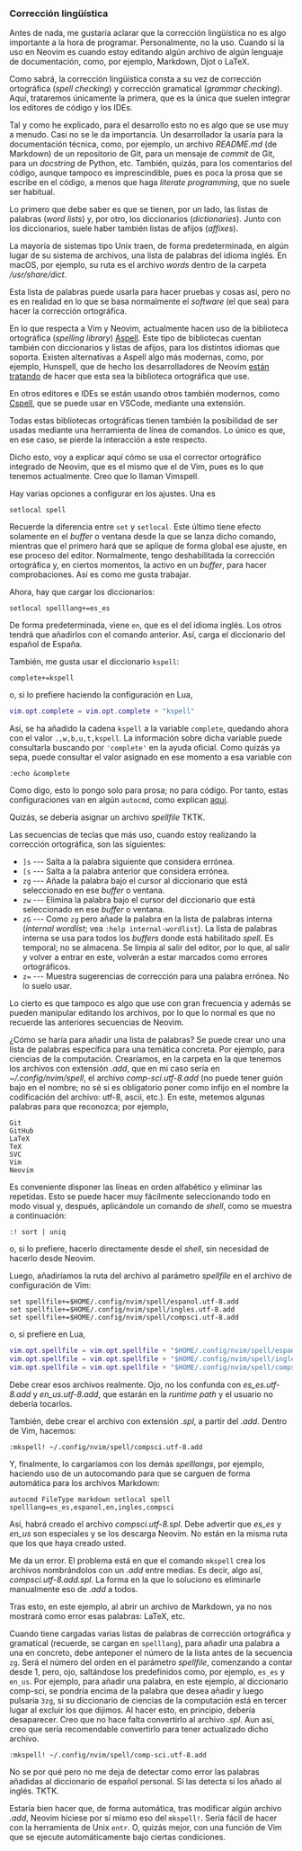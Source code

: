 


### Corrección lingüística

Antes de nada, me gustaría aclarar que la corrección lingüística no es algo
importante a la hora de programar. Personalmente, no la uso. Cuando sí la
uso en Neovim es cuando estoy editando algún archivo de algún lenguaje de
documentación, como, por ejemplo, Markdown, Djot o LaTeX.

Como sabrá, la corrección lingüística consta a su vez de corrección
ortográfica (_spell checking_) y corrección gramatical (_grammar checking_).
Aquí, trataremos únicamente la primera, que es la única que suelen integrar
los editores de código y los IDEs.

Tal y como he explicado, para el desarrollo esto no es algo que se use muy a
menudo. Casi no se le da importancia. Un desarrollador la usaría para la
documentación técnica, como, por ejemplo, un archivo _README.md_ (de
Markdown) de un repositorio de Git, para un mensaje de _commit_ de Git, para
un _docstring_ de Python, etc. También, quizás, para los comentarios del
código, aunque tampoco es imprescindible, pues es poca la prosa que se
escribe en el código, a menos que haga _literate programming_, que no suele
ser habitual.

Lo primero que debe saber es que se tienen, por un lado, las listas de
palabras (_word lists_) y, por otro, los diccionarios (_dictionaries_).
Junto con los diccionarios, suele haber también listas de afijos
(_affixes_).

La mayoría de sistemas tipo Unix traen, de forma predeterminada, en algún
lugar de su sistema de archivos, una lista de palabras del idioma inglés. En
macOS, por ejemplo, su ruta es el archivo _words_ dentro de la carpeta
_/usr/share/dict_.

Esta lista de palabras puede usarla para hacer pruebas y cosas así, pero no
es en realidad en lo que se basa normalmente el _software_ (el que sea) para
hacer la corrección ortográfica.

En lo que respecta a Vim y Neovim, actualmente hacen uso de la biblioteca
ortográfica (_spelling library_) [Aspell][]. Este tipo de bibliotecas
cuentan también con diccionarios y listas de afijos, para los distintos
idiomas que soporta. Existen alternativas a Aspell algo más modernas, como,
por ejemplo, Hunspell, que de hecho los desarrolladores de Neovim [están
tratando][issue-hunspell] de hacer que esta sea la biblioteca ortográfica
que use.

[Aspell]: https://github.com/GNUAspell/aspell
[issue-hunspell]: https://github.com/neovim/neovim/issues/12064

En otros editores e IDEs se están usando otros también modernos, como
[Cspell][], que se puede usar en VSCode, mediante una extensión.

[Cspell]: https://github.com/streetsidesoftware/cspell

Todas estas bibliotecas ortográficas tienen también la posibilidad de ser
usadas mediante una herramienta de línea de comandos. Lo único es que, en
ese caso, se pierde la interacción a este respecto.

Dicho esto, voy a explicar aquí cómo se usa el corrector ortográfico
integrado de Neovim, que es el mismo que el de Vim, pues es lo que tenemos
actualmente. Creo que lo llaman Vimspell.

Hay varias opciones a configurar en los ajustes. Una es

```vim
setlocal spell
```

Recuerde la diferencia entre `set` y `setlocal`. Este último tiene efecto
solamente en el _buffer_ o ventana desde la que se lanza dicho comando,
mientras que el primero hará que se aplique de forma global ese ajuste, en
ese proceso del editor. Normalmente, tengo deshabilitada la corrección
ortográfica y, en ciertos momentos, la activo en un _buffer_, para hacer
comprobaciones. Así es como me gusta trabajar.

Ahora, hay que cargar los diccionarios:

```vim
setlocal spelllang+=es_es
```

De forma predeterminada, viene `en`, que es el del idioma inglés. Los otros
tendrá que añadirlos con el comando anterior. Así, carga el diccionario del
español de España.

También, me gusta usar el diccionario `kspell`:

```vim
complete+=kspell
```

o, si lo prefiere haciendo la configuración en Lua,

```lua
vim.opt.complete = vim.opt.complete + "kspell"
```

Así, se ha añadido la cadena `kspell` a la variable `complete`, quedando
ahora con el valor `.,w,b,u,t,kspell`. La información sobre dicha variable
puede consultarla buscando por `'complete'` en la ayuda oficial. Como quizás
ya sepa, puede consultar el valor asignado en ese momento a esa variable con

```vim
:echo &complete
```

Como digo, esto lo pongo solo para prosa; no para código. Por tanto, estas
configuraciones van en algún `autocmd`, como explican
[aquí](https://thoughtbot.com/blog/vim-spell-checking).

Quizás, se debería asignar un archivo _spellfile_ TKTK.

Las secuencias de teclas que más uso, cuando estoy realizando la corrección
ortográfica, son las siguientes:

 - `]s` --- Salta a la palabra siguiente que considera errónea.
 - `[s` --- Salta a la palabra anterior que considera errónea.
 - `zg` --- Añade la palabra bajo el cursor al diccionario que está
   seleccionado en ese _buffer_ o ventana.
 - `zw` --- Elimina la palabra bajo el cursor del diccionario que está
   seleccionado en ese _buffer_ o ventana.
 - `zG` --- Como `zg` pero añade la palabra en la lista de palabras interna
   (_internal wordlist_; vea `:help internal-wordlist`). La lista de
   palabras interna se usa para todos los _buffers_ donde está habilitado
   _spell_. Es temporal; no se almacena. Se limpia al salir del editor, por
   lo que, al salir y volver a entrar en este, volverán a estar marcados
   como errores ortográficos.
 - `z=` --- Muestra sugerencias de corrección para una palabra errónea. No
   lo suelo usar.

Lo cierto es que tampoco es algo que use con gran frecuencia y además se
pueden manipular editando los archivos, por lo que lo normal es que no
recuerde las anteriores secuencias de Neovim.

¿Cómo se haría para añadir una lista de palabras? Se puede crear uno una
lista de palabras específica para una temática concreta. Por ejemplo, para
ciencias de la computación. Crearíamos, en la carpeta en la que tenemos los
archivos con extensión _.add_, que en mi caso sería en
_~/.config/nvim/spell_, el archivo _comp-sci.utf-8.add_ (no puede tener
guión bajo en el nombre; no sé si es obligatorio poner como infijo en el
nombre la codificación del archivo: utf-8, ascii, etc.). En este, metemos
algunas palabras para que reconozca; por ejemplo,

```
Git
GitHub
LaTeX
TeX
SVC
Vim
Neovim
```

Es conveniente disponer las líneas en orden alfabético y eliminar las
repetidas. Esto se puede hacer muy fácilmente seleccionando todo en modo
visual y, después, aplicándole un comando de _shell_, como se muestra a
continuación:

```vim
:! sort | uniq
```

o, si lo prefiere, hacerlo directamente desde el _shell_, sin necesidad de
hacerlo desde Neovim.

Luego, añadiríamos la ruta del archivo al parámetro _spellfile_ en el
archivo de configuración de Vim:

```vim
set spellfile+=$HOME/.config/nvim/spell/espanol.utf-8.add
set spellfile+=$HOME/.config/nvim/spell/ingles.utf-8.add
set spellfile+=$HOME/.config/nvim/spell/compsci.utf-8.add
```

o, si prefiere en Lua,

```lua
vim.opt.spellfile = vim.opt.spellfile + "$HOME/.config/nvim/spell/espanol.utf-8.add"
vim.opt.spellfile = vim.opt.spellfile + "$HOME/.config/nvim/spell/ingles.utf-8.add"
vim.opt.spellfile = vim.opt.spellfile + "$HOME/.config/nvim/spell/compsci.utf-8.add"
```

Debe crear esos archivos realmente. Ojo, no los confunda con
_es\_es.utf-8.add_ y _en\_us.utf-8.add_, que estarán en la _runtime path_ y
el usuario no debería tocarlos.

También, debe crear el archivo con extensión _.spl_, a partir del _.add_.
Dentro de Vim, hacemos:

```vim
:mkspell! ~/.config/nvim/spell/compsci.utf-8.add
```

Y, finalmente, lo cargaríamos con los demás _spelllangs_, por ejemplo,
haciendo uso de un autocomando para que se carguen de forma automática para
los archivos Markdown:

```vim
autocmd FileType markdown setlocal spell spelllang=es_es,espanol,en,ingles,compsci
```

Así, habrá creado el archivo _compsci.utf-8.spl_. Debe advertir que _es\_es_
y _en\_us_ son especiales y se los descarga Neovim. No están en la misma
ruta que los que haya creado usted.

Me da un error. El problema está en que el comando `mkspell` crea los
archivos nombrándolos con un _.add_ entre medias. Es decir, algo así,
_compsci.utf-8.add.spl_. La forma en la que lo soluciono es eliminarle
manualmente eso de _.add_ a todos.

Tras esto, en este ejemplo, al abrir un archivo de Markdown, ya no nos
mostrará como error esas palabras: LaTeX, etc.

Cuando tiene cargadas varias listas de palabras de corrección ortográfica y
gramatical (recuerde, se cargan en `spelllang`), para añadir una palabra a
una en concreto, debe anteponer el número de la lista antes de la secuencia
`zg`. Será el número del orden en el parámetro _spellfile_, comenzando a
contar desde 1, pero, ojo, saltándose los predefinidos como, por ejemplo,
`es_es` y `en_us`. Por ejemplo, para añadir una palabra, en este ejemplo, al
diccionario comp-sci, se pondría encima de la palabra que desea añadir y
luego pulsaría `3zg`, si su diccionario de ciencias de la computación está
en tercer lugar al excluir los que dijimos. Al hacer esto, en principio,
debería desaparecer. Creo que no hace falta convertirlo al archivo _.spl_.
Aun así, creo que sería recomendable convertirlo para tener actualizado
dicho archivo.

```vim
:mkspell! ~/.config/nvim/spell/comp-sci.utf-8.add
```

No se por qué pero no me deja de detectar como error las palabras añadidas
al diccionario de español personal. Sí las detecta si los añado al inglés.
TKTK.

Estaría bien hacer que, de forma automática, tras modificar algún archivo
_.add_, Neovim hiciese por sí mismo eso del `mkspell!`. Sería fácil de hacer
con la herramienta de Unix `entr`. O, quizás mejor, con una función de Vim
que se ejecute automáticamente bajo ciertas condiciones.



